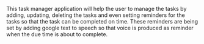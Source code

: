 This task manager application will help the user to manage the tasks by adding, updating, deleting the tasks and even setting reminders for the tasks so that the task can be completed on time. These reminders are being set by adding google text to speech so that voice is produced as reminder when the due time is about to complete.
